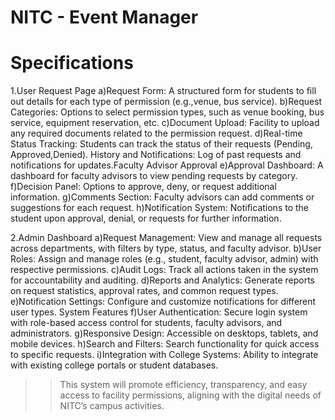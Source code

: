 # NITC - Event Manager

# Specifications
1.User Request Page
a)Request Form: A structured form for students to fill out details for each type of permission (e.g.,venue, bus service).
b)Request Categories: Options to select permission types, such as venue booking, bus service, equipment reservation, etc.
c)Document Upload: Facility to upload any required documents related to the permission request.
d)Real-time Status Tracking: Students can track the status of their requests (Pending, Approved,Denied). History and Notifications: Log of past requests and notifications for updates.Faculty Advisor Approval
e)Approval Dashboard: A dashboard for faculty advisors to view pending requests by category.
f)Decision Panel: Options to approve, deny, or request additional information.
g)Comments Section: Faculty advisors can add comments or suggestions for each request.
h)Notification System: Notifications to the student upon approval, denial, or requests for further information.

2.Admin Dashboard
a)Request Management: View and manage all requests across departments, with filters by type, status, and faculty advisor.
b)User Roles: Assign and manage roles (e.g., student, faculty advisor, admin) with respective permissions.
c)Audit Logs: Track all actions taken in the system for accountability and auditing.
d)Reports and Analytics: Generate reports on request statistics, approval rates, and common request types.
e)Notification Settings: Configure and customize notifications for different user types. System Features
f)User Authentication: Secure login system with role-based access control for students, faculty advisors, and administrators.
g)Responsive Design: Accessible on desktops, tablets, and mobile devices.
h)Search and Filters: Search functionality for quick access to specific requests.
i)Integration with College Systems: Ability to integrate with existing college portals or student databases.

>> This system will promote efficiency, transparency, and easy access to facility permissions,
aligning with the digital needs of NITC’s campus activities.
